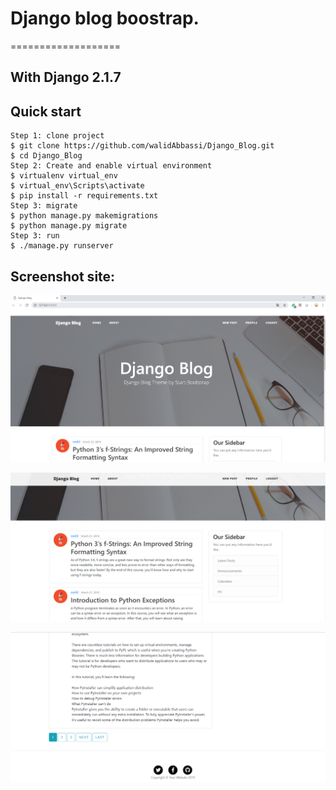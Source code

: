 # Django blog boostrap.
===================
## With Django 2.1.7

## Quick start
```
Step 1: clone project
$ git clone https://github.com/walidAbbassi/Django_Blog.git
$ cd Django_Blog
Step 2: Create and enable virtual environment
$ virtualenv virtual_env
$ virtual_env\Scripts\activate
$ pip install -r requirements.txt
Step 3: migrate
$ python manage.py makemigrations
$ python manage.py migrate
Step 3: run
$ ./manage.py runserver
```
Screenshot site:
-------------
![Main blog1](https://github.com/walidAbbassi/Django_Blog/blob/master/Screenshot/Django_blog_1.PNG)

![Main blog2](https://github.com/walidAbbassi/Django_Blog/blob/master/Screenshot/Django_blog_2.PNG)

![Main blog3](https://github.com/walidAbbassi/Django_Blog/blob/master/Screenshot/Django_blog_3.PNG)
